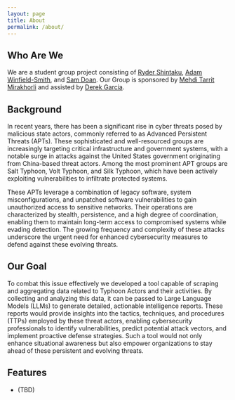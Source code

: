 ```yaml
---
layout: page
title: About
permalink: /about/
---
```

## Who Are We
We are a student group project consisting of [Ryder Shintaku](https://github.com/rydershintaku), [Adam Winfield-Smith](https://www.linkedin.com/in/adamwinsmith/), and [Sam Doan](https://www.linkedin.com/in/doansam/). Our Group is sponsored by [Mehdi Tarrit Mirakhorli]() and assisted by [Derek Garcia](https://www.linkedin.com/in/derek-garcia/). 

## Background

In recent years, there has been a significant rise in cyber threats posed by malicious state actors, commonly referred to as Advanced Persistent Threats (APTs). These sophisticated and well-resourced groups are increasingly targeting critical infrastructure and government systems, with a notable surge in attacks against the United States government originating from China-based threat actors. Among the most prominent APT groups are Salt Typhoon, Volt Typhoon, and Silk Typhoon, which have been actively exploiting vulnerabilities to infiltrate protected systems.

These APTs leverage a combination of legacy software, system misconfigurations, and unpatched software vulnerabilities to gain unauthorized access to sensitive networks. Their operations are characterized by stealth, persistence, and a high degree of coordination, enabling them to maintain long-term access to compromised systems while evading detection. The growing frequency and complexity of these attacks underscore the urgent need for enhanced cybersecurity measures to defend against these evolving threats.

## Our Goal

To combat this issue effectively we developed a tool capable of scraping and aggregating data related to Typhoon Actors and their activities. By collecting and analyzing this data, it can be passed to Large Language Models (LLMs) to generate detailed, actionable intelligence reports. These reports would provide insights into the tactics, techniques, and procedures (TTPs) employed by these threat actors, enabling cybersecurity professionals to identify vulnerabilities, predict potential attack vectors, and implement proactive defense strategies. Such a tool would not only enhance situational awareness but also empower organizations to stay ahead of these persistent and evolving threats.
## Features 

- (TBD)
